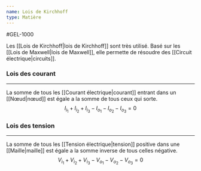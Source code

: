 ```yaml
---
name: Lois de Kirchhoff
type: Matière
---
```

#GEL-1000 

Les [[Lois de Kirchhoff|lois de Kirchhoff]] sont très utilisé. Basé sur les [[Lois de Maxwell|lois de Maxwell]], elle permette de résoudre des [[Circuit électrique|circuits]].

### Lois des courant
---
La somme de tous les [[Courant électrique|courant]] entrant dans un [[Nœud|nœud]] est égale a la somme de tous ceux qui sorte.
$$I_{i_{1}} + I_{i_{2}} + I_{i_{3}} - I_{o_{1}} - I_{o_{2}} - I_{o_{3}}  = 0$$

### Lois des tension
---
La somme de tous les [[Tension électrique|tension]] positive dans une [[Maille|maille]] est égale a la somme inverse de tous celles négative.
$$V_{i_{1}} + V_{i_{2}} + V_{i_{3}} - V_{o_{1}} - V_{o_{2}} - V_{o_{3}}  = 0$$